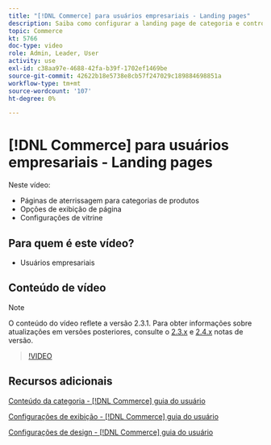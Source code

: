 ```yaml
---
title: "[!DNL Commerce] para usuários empresariais - Landing pages"
description: Saiba como configurar a landing page de categoria e controlar a aparência.
topic: Commerce
kt: 5766
doc-type: video
role: Admin, Leader, User
activity: use
exl-id: c38aa97e-4688-42fa-b39f-1702ef1469be
source-git-commit: 42622b18e5738e8cb57f247029c189884698851a
workflow-type: tm+mt
source-wordcount: '107'
ht-degree: 0%

---
```


# [!DNL Commerce] para usuários empresariais - Landing pages

Neste vídeo:

- Páginas de aterrissagem para categorias de produtos
- Opções de exibição de página
- Configurações de vitrine

## Para quem é este vídeo?

- Usuários empresariais

## Conteúdo de vídeo

>[!NOTE]
>
>O conteúdo do vídeo reflete a versão 2.3.1. Para obter informações sobre atualizações em versões posteriores, consulte o [ 2.3.x](https://devdocs.magento.com/guides/v2.3/release-notes/bk-release-notes.html) e [2.4.x](https://devdocs.magento.com/guides/v2.4/release-notes/bk-release-notes.html) notas de versão.

>[!VIDEO](https://video.tv.adobe.com/v/36388/?quality=12&learn=on)

## Recursos adicionais

[Conteúdo da categoria - [!DNL Commerce] guia do usuário](https://docs.magento.com/user-guide/catalog/categories-content-settings.html)

[Configurações de exibição - [!DNL Commerce] guia do usuário](https://docs.magento.com/user-guide/catalog/categories-display-settings.html)

[Configurações de design - [!DNL Commerce] guia do usuário](https://docs.magento.com/user-guide/catalog/categories-custom-design.html)
